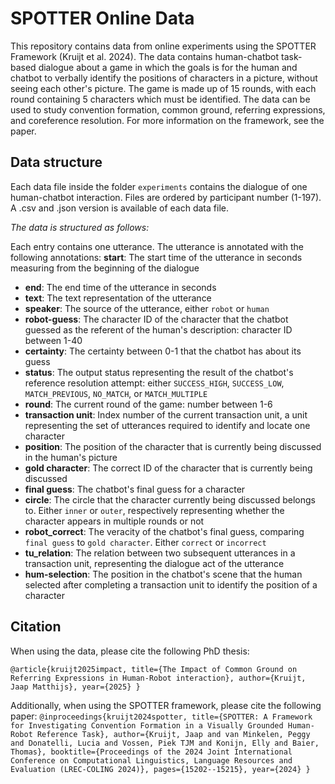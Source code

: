 # SPOTTER Online Data
This repository contains data from online experiments using the SPOTTER Framework (Kruijt et al. 2024). The data contains human-chatbot task-based dialogue about a game in which the goals is for the human and chatbot to verbally identify the positions of characters in a picture, without seeing each other's picture. The game is made up of 15 rounds, with each round containing 5 characters which must be identified. The data can be used to study convention formation, common ground, referring expressions, and coreference resolution. For more information on the framework, see the paper.

## Data structure

Each data file inside the folder `experiments` contains the dialogue of one human-chatbot interaction. Files are ordered by participant number (1-197). A .csv and .json version is available of each data file.

_The data is structured as follows:_

Each entry contains one utterance. The utterance is annotated with the following annotations:
**start**:
The start time of the utterance in seconds measuring from the beginning of the dialogue
- **end**: The end time of the utterance in seconds
- **text**: The text representation of the utterance
- **speaker**: The source of the utterance, either `robot` or `human`
- **robot-guess**: The character ID of the character that the chatbot guessed as the referent of the human's description: character ID between 1-40
- **certainty**: The certainty between 0-1 that the chatbot has about its guess
- **status**: The output status representing the result of the chatbot's reference resolution attempt: either `SUCCESS_HIGH`, `SUCCESS_LOW`, `MATCH_PREVIOUS`, `NO_MATCH`, or `MATCH_MULTIPLE`
- **round**: The current round of the game: number between 1-6
- **transaction unit**: Index number of the current transaction unit, a unit representing the set of utterances required to identify and locate one character
- **position**: The position of the character that is currently being discussed in the human's picture
- **gold character**: The correct ID of the character that is currently being discussed
- **final guess**: The chatbot's final guess for a character
- **circle**: The circle that the character currently being discussed belongs to. Either `inner` or `outer`, respectively representing whether the character appears in multiple rounds or not
- **robot_correct**: The veracity of the chatbot's final guess, comparing `final guess` to `gold character`. Either `correct` or `incorrect`
- **tu_relation**: The relation between two subsequent utterances in a transaction unit, representing the dialogue act of the utterance
- **hum-selection**: The position in the chatbot's scene that the human selected after completing a transaction unit to identify the position of a character

## Citation
When using the data, please cite the following PhD thesis:

`@article{kruijt2025impact,
  title={The Impact of Common Ground on Referring Expressions in Human-Robot interaction},
  author={Kruijt, Jaap Matthijs},
  year={2025}
}`

Additionally, when using the SPOTTER framework, please cite the following paper:
`@inproceedings{kruijt2024spotter,
  title={SPOTTER: A Framework for Investigating Convention Formation in a Visually Grounded Human-Robot Reference Task},
  author={Kruijt, Jaap and van Minkelen, Peggy and Donatelli, Lucia and Vossen, Piek TJM and Konijn, Elly and Baier, Thomas},
  booktitle={Proceedings of the 2024 Joint International Conference on Computational Linguistics, Language Resources and Evaluation (LREC-COLING 2024)},
  pages={15202--15215},
  year={2024}
}`
